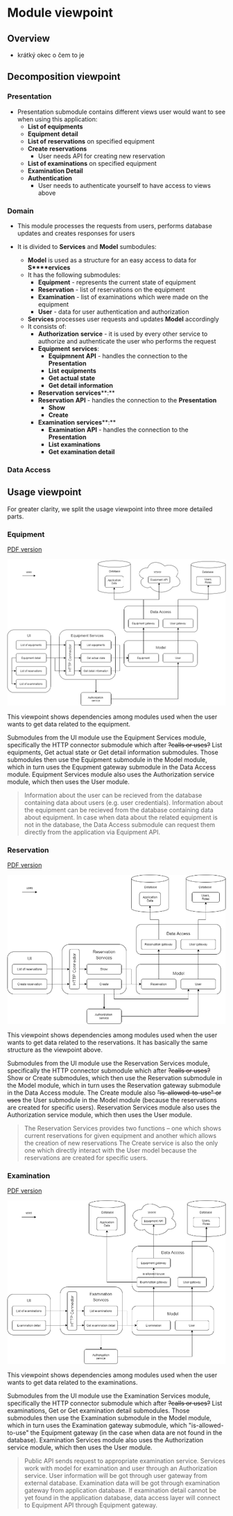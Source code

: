 # Module viewpoint #
## Overview ##
- krátký okec o čem to je

## Decomposition viewpoint ##
### Presentation ###

- Presentation submodule contains different views user would want to see when using this application: 
  - **List of equipments** 
  - **Equipment** **detail** 
  - **List of** **reservations** on specified equipment 
  - **Create** **reservations** 
    - User needs API for creating new reservation 
  - **List of examinations** on specified equipment 
  - **Examination Detail** 
  - **Authentication** 
    - User needs to authenticate yourself to have access to views above 

### Domain ###

- This module processes the requests from users, performs database updates and creates responses for users 

- It is divided to **Services** and **Model** sumbodules: 
  - **Model** is used as a structure for an easy access to data for **S****ervices** 
  - It has the following submodules: 
    - **Equipment** - represents the current state of equipment 
    - **Reservation** - list of reservations on the equipment 
    - **Examination** - list of examinations which were made on the equipment 
    - **User** - data for user authentication and authorization 
  - **Services** processes user requests and updates **Model** accordingly 
  - It consists of: 
    - **Authorization** **service** - it is used by every other service to authorize and authenticate the user who performs the request 
    - **Equipment** **services**: 
      - **Equipmnent** **API** - handles the connection to the **Presentation** 
      - **List** **equipments** 
      - **Get actual state** 
      - **Get detail** **information** 
    - **Reservation** **services****:** 
    - **Reservation** **API** - handles the connection to the **Presentation** 
      - **Show** 
      - **Create** 
    - **Examination** **services****:** 
      - **Examination** **API** - handles the connection to the **Presentation** 
      - **List examinations** 
      - **Get examination detail** 

### Data Access ###

## Usage viewpoint ##

For greater clarity, we split the usage viewpoint into three more detailed parts.

### Equipment ###

[PDF version](img/EquipmentUsageViewpoint.pdf)

![Image description.](img/EquipmentUsageViewpoint.png)

This viewpoint shows dependencies among modules used when the user wants to get data related to the equipment.

Submodules from the UI module use the Equipment Services module, specifically the HTTP connector submodule which after ~~?calls or uses?~~ List equipments, Get actual state or Get detail information submodules. Those submodules then use the Equipment submodule in the Model module, which in turn uses the Equpment gateway submodule in the Data Access module. Equipment Services module also uses the Authorization service module, which then uses the User module. 

> Information about the user can be recieved from the database containing data about users (e.g. user credentials). Information about the equipment can be recieved from the database containing data about equipment. In case when data about the related equipment is not in the database, the Data Access submodule can request them directly from the application via Equipment API.

### Reservation ###

[PDF version](img/ReservationUsageViewpoint.pdf)

![Image description.](img/ReservationUsageViewpoint.png)

This viewpoint shows dependencies among modules used when the user wants to get data related to the reservations. It has basically the same structure as the viewpoint above. 

Submodules from the UI module use the Reservation Services module, specifically the HTTP connector submodule which after ~~?calls or uses?~~ Show or Create submodules, which then use the Reservation submodule in the Model module, which in turn uses the Reservation gateway submodule in the Data Access module. The Create module also ~~"is-allowed-to-use" or uses~~ the User submodule in the Model module (because the reservations are created for specific users). Reservation Services module also uses the Authorization service module, which then uses the User module.

> The Reservation Services provides two functions – one which shows current reservations for given equipment and another which allows the creation of new reservations 
> The Create service is also the only one which directly interact with the User model because the reservations are created for specific users. 

### Examination ###

[PDF version](img/ExaminationUsageViewpoint.pdf)

![Image description.](img/ExaminationUsageViewpoint.png)

This viewpoint shows dependencies among modules used when the user wants to get data related to the examinations. 

Submodules from the UI module use the Examination Services module, specifically the HTTP connector submodule which after ~~?calls or uses?~~ List examinations, Get or Get examination detail submodules. Those submodules then use the Examination submodule in the Model module, which in turn uses the Examination gateway submodule, which "is-allowed-to-use" the Equipment gateway (in the case when data are not found in the database). Examination Services module also uses the Authorization service module, which then uses the User module. 

> Public API sends request to appropriate examination service. Services work with model for examination and user through an Authorization service. User information will be got through user gateway from external database. Examination data will be got through examination gateway from application database. If examination detail cannot be yet found in the application database, data access layer will connect to Equipment API through Equipment gateway. 
